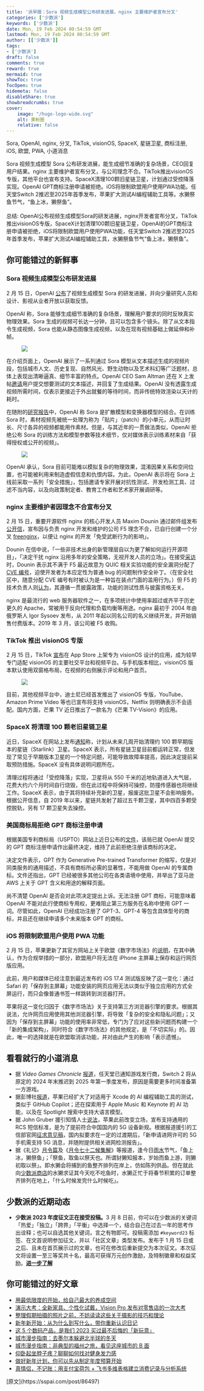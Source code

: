 ```yaml
---
title: '派早报：Sora 视频生成模型公布研发进展，nginx 主要维护者宣布分叉'
categories: ['少数派']
keywords: ['少数派']
date: Mon, 19 Feb 2024 00:54:59 GMT
lastmod: Mon, 19 Feb 2024 00:54:59 GMT
author: [['少数派']]
tags: 
- ['少数派']
draft: false 
comments: true
reward: true 
mermaid: true 
showToc: true 
TocOpen: true 
hidemeta: false 
disableShare: true 
showbreadcrumbs: true 
cover:
    image: "/hugo-logo-wide.svg"
    alt: 果粉圈
    relative: false
---
```


<div>

<div> Sora, OpenAI, nginx, 分叉, TikTok, visionOS, SpaceX, 星链卫星, 商标注册, iOS, 欧盟, PWA, 小道消息

Sora 视频生成模型 Sora 公布研发进展，能生成细节准确的复杂场景，CEO回复用户结果。nginx 主要维护者宣布分叉，与公司理念不合。TikTok推出visionOS专版，其他平台也宣布支持。SpaceX清理100颗旧星链卫星，计划通过受控降落实现。OpenAI GPT商标注册申请被拒绝。iOS将限制欧盟用户使用PWA功能。任天堂Switch 2推迟至2025年首季发布，苹果扩大测试AI编程辅助工具等。水獭祭鱼节气，“鱼上冰，獭祭鱼”。
<br/><br/>总结:
OpenAI公布视频生成模型Sora的研发进展，nginx开发者宣布分叉，TikTok推出visionOS专版，SpaceX计划清理100颗旧星链卫星，OpenAI的GPT商标注册申请被拒绝，iOS将限制欧盟用户使用PWA功能，任天堂Switch 2推迟至2025年首季发布，苹果扩大测试AI编程辅助工具，水獭祭鱼节气“鱼上冰，獭祭鱼”。 <div>
<h2>你可能错过的新鲜事</h2><h3>Sora 视频生成模型公布研发进展</h3><p>2 月 15 日，OpenAI <a href="https://openai.com/sora">公布</a>了视频生成模型 Sora 的研发进展，并向少量研究人员和设计、影视从业者开放以获取反馈。</p><p>OpenAI 称，Sora 能够生成细节准确的复杂场景，理解用户要求的同时反映真实物理效果。Sora 生成的视频可长达一分钟，且可以包含多个镜头。除了从文本指令生成视频，Sora 也能从静态图像生成视频，以及在现有视频基础上做延伸和补帧。</p><figure class="image ss-img-wrapper"><img src="https://cdn.sspai.com/2024/02/18/4317aa6ecbe57cca9f25fbae1bd2d0cf.gif"/></figure><p>在介绍页面上，OpenAI 展示了一系列通过 Sora 模型从文本描述生成的视频片段，包括城市人文、历史复现、自然风光、野生动物以及艺术科幻等广泛题材，总体上表现出清晰逼真、细节丰富的特点。OpenAI CEO Sam Altman 还在 X 上发帖<a href="https://x.com/sama/status/1758193792778404192">邀请</a>用户提交想要测试的文本描述，并回复了生成结果。OpenAI 没有透露生成视频所需时间，仅表示更接近于外出就餐的等待时间，而非传统特效渲染以天计的耗时。</p><p>在随附的<a href="https://openai.com/research/video-generation-models-as-world-simulators">研究报告</a>中，OpenAI 称 Sora 是扩散模型和变换器模型的结合。在训练 Sora 时，素材视频先被统一处理为称为「贴片」（patch）的小单元，从而让时长、尺寸各异的视频都能用作素材。但是，与其近年的一贯做法类似，OpenAI 拒绝公布 Sora 的训练方法和模型参数等技术细节，仅对媒体表示训练素材来自「获得授权或公开的视频」。</p><figure class="image ss-img-wrapper"><img src="https://cdn.sspai.com/2024/02/18/8585bf882b0b81ee8607f54f843a15a0.png?imageView2/2/w/1120/q/90/interlace/1/ignore-error/1"/></figure><p>OpenAI 承认，Sora 目前可能难以模拟复杂的物理效果，混淆因果关系和空间位置，也可能被利用来制造虚假信息和仇恨内容。为此，OpenAI 表示将在 Sora 上线前采取一系列「安全措施」，包括邀请专家开展对抗性测试、开发检测工具、过滤不当内容，以及向政策制定者、教育工作者和艺术家开展调研等。</p><h3>nginx 主要维护者因理念不合宣布分叉</h3><p>2 月 15 日，重要开源软件 nginx 的核心开发人员 Maxim Dounin 通过邮件组发布<a href="https://mailman.nginx.org/pipermail/nginx-devel/2024-February/K5IC6VYO2PB7N4HRP2FUQIBIBCGP4WAU.html">公开信</a>，宣布因与负责 nginx 开发和维护的公司 F5 理念不合，已自行创建一个分叉 <a href="http://freenginx.org/">freenginx</a>，以便让 nginx 的开发「免受武断行为的影响」。</p><p>Dounin 在信中说，「一些非技术出身的新管理层自以为更了解如何运行开源项目」，「决定干扰 nginx 沿用多年的安全策略，无视开发人员的立场」。在接受<a href="https://www.theregister.com/2024/02/16/freenginx_fork/">采访</a>时，Dounin 表示其不满于 F5 最近故意为 QUIC 相关实验功能的安全漏洞分配了 <a href="https://www.cve.org/ResourcesSupport/AllResources/CNARules#section_7_assignment_rules">CVE 编号</a>，迫使开发者为本应定性为普通 bug 的问题制作安全补丁。（在安全社区中，随意分配 CVE 编号有时被认为是一种旨在装点门面的滥用行为。）但 F5 的技术负责人则<a href="https://news.ycombinator.com/item?id=39378523">认为</a>，其遵循一贯披露政策，功能的测试性质与披露资格无关。</p><p>nginx 是最流行的 web 服务器软件之一，在多项统计中使用率超过或齐平于历史更久的 Apache，常被用于反向代理和负载均衡等用途。nginx 最初于 2004 年由俄罗斯人 Igor Sysoev 发布，从 2011 年起以同名公司的名义继续开发，并开始销售付费版本。2019 年 3 月，该公司被 F5 收购。</p><h3>TikTok 推出 visionOS 专版</h3><p>2 月 15 日，TikTok <a href="https://twitter.com/TikTokComms/status/1758129101800382905">宣布</a>在 App Store 上架专为 visionOS 设计的应用，成为较早专门适配 visionOS 的主要社交平台和视频平台。与手机版本相比，visionOS 版本默认使用双窗格布局，在视频的右侧展示评论和用户首页。</p><figure class="image ss-img-wrapper"><img src="https://cdn.sspai.com/2024/02/18/2888e868b2883cda287c85631e700e73.png?imageView2/2/w/1120/q/90/interlace/1/ignore-error/1"/></figure><p>目前，其他视频平台中，迪士尼已经首发推出了 visionOS 专版，YouTube、Amazon Prime Video 等也已宣布将支持 visionOS，Netflix 则明确表示不会适配。国内方面，芒果 TV 近日推出了一款名为《芒果 TV-Vision》的应用。</p><h3>SpaceX 将清理 100 颗老旧星链卫星</h3><p>近日，SpaceX 在网站上发布<a href="https://api.starlink.com/public-files/Commitment%20to%20Space%20Sustainability.pdf">通知</a>称，计划从未来几周开始清理约 100 颗早期版本的星链（Starlink）卫星。SpaceX 表示，所有星链卫星目前都运转正常，但发现了常见于早期版本卫星的一个特定问题，可能导致故障率提高，因此决定提前采取预防措施。SpaceX 没有具体说明问题所在。</p><p>清理过程将通过「受控降落」实现，卫星将从 550 千米的近地轨道进入大气层，花费大约六个月时间自行烧毁，但在此过程中将保持可操控，防撞传感器也将继续工作。SpaceX 表示，由于其将持续补充新的卫星，报废这批卫星不会影响服务。根据公开信息，自 2019 年以来，星链共发射了超过五千颗卫星，其中四百多颗受控脱轨，另有 17 颗卫星失去操控。</p><h3>美国商标局拒绝 GPT 商标注册申请</h3><p>根据美国专利商标局（USPTO）网站上近日公布的<a href="https://tsdr.uspto.gov/documentviewer?caseId=sn97733259&amp;docId=FREF20240206125856&amp;linkId=1#docIndex=0&amp;page=1">文件</a>，该局已就 OpenAI 提交的 GPT 商标注册申请作出最终决定，维持了此前拒绝注册该商标的决定。</p><p>决定文件表示，GPT 作为 Generative Pre-trained Transformer 的缩写，仅是对同类服务的通用描述，不具有商标所必需的显著性，不能用做 OpenAI 的专属商标。文件还指出，GPT 已经被很多其他公司在各类语境中使用，并举出了亚马逊 AWS 上关于 GPT 含义和用途的解释页面。</p><p>尚不清楚 OpenAI 是否会对此项决定提出上诉。无法注册 GPT 商标，可能意味着 OpenAI 不能对此行使商标专用权，更难阻止第三方服务在名称中使用 GPT 一词。尽管如此，OpenAI 已经成功注册了 GPT-3、GPT-4 等包含具体型号的商标，并且还在继续申请多个未来版本 GPT 的商标。</p><h3>iOS 将限制欧盟用户使用 PWA 功能</h3><p>2 月 15 日，苹果更新了其官方网站上关于欧盟《数字市场法》的<a href="https://developer.apple.com/support/dma-and-apps-in-the-eu#dev-qa">说明</a>，在其中确认，作为合规举措的一部分，欧盟用户将无法在 iPhone 主屏幕上保存和运行网页版应用。</p><p>此前，用户和媒体已经注意到最近发布的 iOS 17.4 测试版反映了这一变化：通过 Safari 的「保存到主屏幕」功能安装的网页应用无法以类似于独立应用的方式全屏运行，而只会像普通书签一样跳转到浏览器打开。</p><p>苹果将这一变化归因于《数字市场法》关于支持第三方浏览器引擎的要求。根据其说法，允许网页应用使用其他浏览器引擎，将导致「复杂的安全和隐私问题」；又因为「保存到主屏幕」功能的使用率非常低，专门为了应对这些新问题而构建一个「新的集成架构」，同时符合《数字市场法》的其他规定，是「不切实际」的。因此，唯一的选择就是在欧盟取消该功能，并对由此产生的影响「表示遗憾」。</p><h2>看看就行的小道消息</h2><ul><li>据 <i>Video Games Chronicle</i> <a href="https://www.videogameschronicle.com/news/nintendo-switch-2-could-now-launch-in-2025-its-claimed/">报道</a>，任天堂已通知游戏发行商，Switch 2 将从原定的 2024 年末推迟到 2025 年第一季度发布，原因是需要更多时间准备第一方游戏。</li><li>据彭博社<a href="https://www.bloomberg.com/news/articles/2024-02-15/apple-s-ai-plans-github-copilot-rival-for-developers-tool-for-testing-apps">报道</a>，苹果已经扩大了对适用于 Xcode 的 AI 编程辅助工具的测试，类似于 GitHub Copilot；还在探索用于 Apple Music 和 Keynote 的 AI 功能，以及在 Spotlight 搜索中支持大语言模型。</li><li>据 John Gruber 援引知情人士<a href="https://daringfireball.net/2024/02/eu_rcs_imessage">说法</a>，苹果此前改变立场，宣布支持通用的 RCS 短信标准，是为了提前符合中国国内的 5G 设备新规。根据报道援引的工信部官网<a href="https://www.miit.gov.cn/gzcy/yjzj/art/2023/art_2d5a7969581b4b12a78cd2c455649a8c.html">征求意见稿</a>，国内拟要求在一定的过渡期后，「新申请进网许可的 5G 手机需支持 5G 消息，并随附提供相关进网检测报告」。</li><li>据《礼记》<a href="https://zh.wikisource.org/wiki/%E7%A6%AE%E8%A8%98/%E6%9C%88%E4%BB%A4#%E5%AD%9F%E6%98%A5%E4%B9%8B%E6%9C%88">月令篇</a>及《<a href="https://zh.wikisource.org/wiki/%E6%9C%88%E4%BB%A4%E4%B8%83%E5%8D%81%E4%BA%8C%E5%80%99%E9%9B%86%E8%A7%A3">月令七十二候集解</a>》等报道，逢今日<a href="https://www.cma.gov.cn/ztbd/2023zt/24jq/yushui/index.html">雨水</a>节气，「鱼上冰，獭祭鱼」；「祭鱼，取鱼以祭天也。所谓豺獭知报本，岁始而鱼上游，则獭初取以祭」。即水獭会将捕到的鱼整齐排列在岸上，仿如陈列供品。但在就此向<a href="https://shop549593764.taobao.com/">少数派商店</a>的水獭求证其今天吃不吃鱼时，水獭正忙于将春节积累的订单整齐排列在地上，「什么时候发完什么时候吃」。</li></ul><h2>少数派的近期动态</h2><ul><li><strong>少数派 2023 年度征文正在接受投稿。</strong>3 月 8 日前，你可以在少数派的关键词「热爱」「独立」「跨界」「平衡」中选择一个，结合自己在过去一年的思考作出诠释；也可以自选其他关键词，言之有物即可。投稿需添加 <code>#keyword23</code> 标签、在文首说明参加征文，并以「社区文章」类型发布。发布于 1 月 15 日或之后、且未在首页展示过的文章，也可在修改后重新提交为本次征文。本次征文将设置一至三等奖共十名，最高可获得万元创作激励，及特制徽章和权益奖励。<a href="https://sspai.com/post/86409"><strong>进一步了解</strong></a></li></ul><h2>你可能错过的好文章</h2><ul><li><a href="https://sspai.com/post/78434">用最低限度的开始，给自己最大的养成空间</a></li><li><a href="https://sspai.com/post/86439">演示大考：全新家具、个性化试戴，Vision Pro 发布对零售店的一次大考</a></li><li><a href="https://sspai.com/post/75837">整理假期拍摄的照片之前，不妨读读这些关于摄影的技巧和理论</a></li><li><a href="https://sspai.com/post/86356">新年新开始：从为什么到写什么，带你重新认识日记</a></li><li><a href="https://sspai.com/post/86457">这 5 个数码产品，是我们 2023 买过最不后悔的「新玩意」</a></li><li><a href="https://sspai.com/post/85649">城市漫步指南：去墨尔本躲避北半球的冬天</a></li><li><a href="https://sspai.com/post/86245">城市漫步指南：非典型的福州之旅，看见这座城市的 B 面</a></li><li><a href="https://sspai.com/post/86361">仰卧起坐脖子疼？聊聊如何找对健身发力感</a></li><li><a href="https://sspai.com/post/86327">做好新年计划，你可以先从制定年度预算开始</a></li><li><a href="https://sspai.com/post/86274">真情侣，不记账：用支付宝荷包 + 飞书多维表格建立消费记录与分析系统</a></li></ul>
</div></div>
</div>

<div>
[原文](https://sspai.com/post/86497)
</div>


